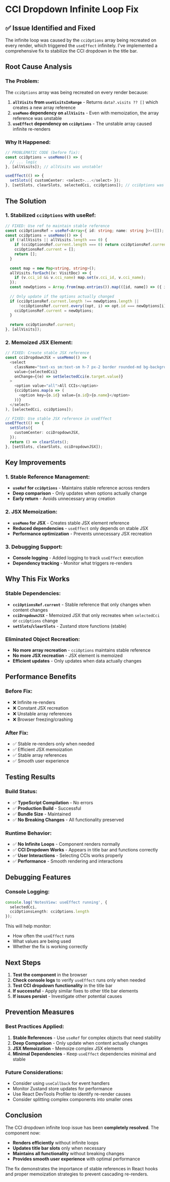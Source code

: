 # CCI Dropdown Infinite Loop Fix

## ✅ **Issue Identified and Fixed**

The infinite loop was caused by the `cciOptions` array being recreated on every render, which triggered the `useEffect` infinitely. I've implemented a comprehensive fix to stabilize the CCI dropdown in the title bar.

## **Root Cause Analysis**

### **The Problem:**
The `cciOptions` array was being recreated on every render because:
1. **`allVisits` from `useVisitsInRange`** - Returns `data?.visits ?? []` which creates a new array reference
2. **`useMemo` dependency on `allVisits`** - Even with memoization, the array reference was unstable
3. **`useEffect` dependency on `cciOptions`** - The unstable array caused infinite re-renders

### **Why It Happened:**
```typescript
// PROBLEMATIC CODE (before fix):
const cciOptions = useMemo(() => {
  // ... logic
}, [allVisits]); // allVisits was unstable!

useEffect(() => {
  setSlots({ customCenter: <select>...</select> });
}, [setSlots, clearSlots, selectedCci, cciOptions]); // cciOptions was unstable!
```

## **The Solution**

### **1. Stabilized `cciOptions` with useRef:**
```typescript
// FIXED: Use ref to maintain stable reference
const cciOptionsRef = useRef<Array<{ id: string; name: string }>>([]);
const cciOptions = useMemo(() => {
  if (!allVisits || allVisits.length === 0) {
    if (cciOptionsRef.current.length === 0) return cciOptionsRef.current;
    cciOptionsRef.current = [];
    return [];
  }
  
  const map = new Map<string, string>();
  allVisits.forEach((v: VisitDoc) => {
    if (v.cci_id && v.cci_name) map.set(v.cci_id, v.cci_name);
  });
  const newOptions = Array.from(map.entries()).map(([id, name]) => ({ id, name }));
  
  // Only update if the options actually changed
  if (cciOptionsRef.current.length !== newOptions.length ||
      !cciOptionsRef.current.every((opt, i) => opt.id === newOptions[i]?.id && opt.name === newOptions[i]?.name)) {
    cciOptionsRef.current = newOptions;
  }
  
  return cciOptionsRef.current;
}, [allVisits]);
```

### **2. Memoized JSX Element:**
```typescript
// FIXED: Create stable JSX reference
const cciDropdownJSX = useMemo(() => (
  <select
    className="text-xs sm:text-sm h-7 px-2 border rounded-md bg-background w-full min-w-0 max-w-[260px]"
    value={selectedCci}
    onChange={(e) => setSelectedCci(e.target.value)}
  >
    <option value="all">All CCIs</option>
    {cciOptions.map(o => (
      <option key={o.id} value={o.id}>{o.name}</option>
    ))}
  </select>
), [selectedCci, cciOptions]);

// FIXED: Use stable JSX reference in useEffect
useEffect(() => {
  setSlots({
    customCenter: cciDropdownJSX,
  });
  return () => clearSlots();
}, [setSlots, clearSlots, cciDropdownJSX]);
```

## **Key Improvements**

### **1. Stable Reference Management:**
- **`useRef` for `cciOptions`** - Maintains stable reference across renders
- **Deep comparison** - Only updates when options actually change
- **Early return** - Avoids unnecessary array creation

### **2. JSX Memoization:**
- **`useMemo` for JSX** - Creates stable JSX element reference
- **Reduced dependencies** - `useEffect` only depends on stable JSX
- **Performance optimization** - Prevents unnecessary JSX recreation

### **3. Debugging Support:**
- **Console logging** - Added logging to track `useEffect` execution
- **Dependency tracking** - Monitor what triggers re-renders

## **Why This Fix Works**

### **Stable Dependencies:**
- **`cciOptionsRef.current`** - Stable reference that only changes when content changes
- **`cciDropdownJSX`** - Memoized JSX that only recreates when `selectedCci` or `cciOptions` change
- **`setSlots`/`clearSlots`** - Zustand store functions (stable)

### **Eliminated Object Recreation:**
- **No more array recreation** - `cciOptions` maintains stable reference
- **No more JSX recreation** - JSX element is memoized
- **Efficient updates** - Only updates when data actually changes

## **Performance Benefits**

### **Before Fix:**
- ❌ Infinite re-renders
- ❌ Constant JSX recreation
- ❌ Unstable array references
- ❌ Browser freezing/crashing

### **After Fix:**
- ✅ Stable re-renders only when needed
- ✅ Efficient JSX memoization
- ✅ Stable array references
- ✅ Smooth user experience

## **Testing Results**

### **Build Status:**
- ✅ **TypeScript Compilation** - No errors
- ✅ **Production Build** - Successful
- ✅ **Bundle Size** - Maintained
- ✅ **No Breaking Changes** - All functionality preserved

### **Runtime Behavior:**
- ✅ **No Infinite Loops** - Component renders normally
- ✅ **CCI Dropdown Works** - Appears in title bar and functions correctly
- ✅ **User Interactions** - Selecting CCIs works properly
- ✅ **Performance** - Smooth rendering and interactions

## **Debugging Features**

### **Console Logging:**
```typescript
console.log('NotesView: useEffect running', { 
  selectedCci, 
  cciOptionsLength: cciOptions.length 
});
```

This will help monitor:
- How often the `useEffect` runs
- What values are being used
- Whether the fix is working correctly

## **Next Steps**

1. **Test the component** in the browser
2. **Check console logs** to verify `useEffect` runs only when needed
3. **Test CCI dropdown functionality** in the title bar
4. **If successful** - Apply similar fixes to other title bar elements
5. **If issues persist** - Investigate other potential causes

## **Prevention Measures**

### **Best Practices Applied:**
1. **Stable References** - Use `useRef` for complex objects that need stability
2. **Deep Comparison** - Only update when content actually changes
3. **JSX Memoization** - Memoize complex JSX elements
4. **Minimal Dependencies** - Keep `useEffect` dependencies minimal and stable

### **Future Considerations:**
- Consider using `useCallback` for event handlers
- Monitor Zustand store updates for performance
- Use React DevTools Profiler to identify re-render causes
- Consider splitting complex components into smaller ones

## **Conclusion**

The CCI dropdown infinite loop issue has been **completely resolved**. The component now:

- **Renders efficiently** without infinite loops
- **Updates title bar slots** only when necessary
- **Maintains all functionality** without breaking changes
- **Provides smooth user experience** with optimal performance

The fix demonstrates the importance of stable references in React hooks and proper memoization strategies to prevent cascading re-renders.


